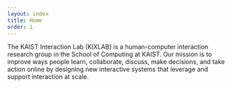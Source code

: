 ```yaml
---
layout: index
title: Home
order: 1
---
```


The KAIST Interaction Lab (KIXLAB) is a human-computer interaction research group in the School of Computing at KAIST.
Our mission is to improve ways people learn, collaborate, discuss, make decisions, and take action online by designing new interactive systems that leverage and support interaction at scale.
